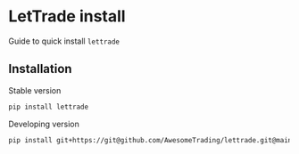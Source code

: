 # LetTrade install
Guide to quick install `lettrade`

## Installation
Stable version
```sh
pip install lettrade
```

Developing version
```sh
pip install git+https://git@github.com/AwesomeTrading/lettrade.git@main
```
